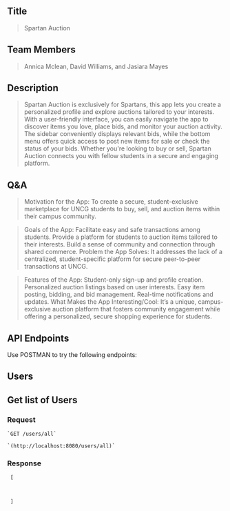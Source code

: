 ## Title

> Spartan Auction

 

## Team Members

> Annica Mclean, David Williams, and Jasiara Mayes

 

## Description 

> Spartan Auction is exclusively for Spartans, this app lets you create a personalized profile and explore auctions tailored to your interests. With a user-friendly interface, you can easily navigate the app to discover items you love, place bids, and monitor your auction activity. The sidebar conveniently displays relevant bids, while the bottom menu offers quick access to post new items for sale or check the status of your bids. Whether you're looking to buy or sell, Spartan Auction connects you with fellow students in a secure and engaging platform.

## Q&A

> Motivation for the App:
To create a secure, student-exclusive marketplace for UNCG students to buy, sell, and auction items within their campus community.

>Goals of the App:
Facilitate easy and safe transactions among students.
Provide a platform for students to auction items tailored to their interests.
Build a sense of community and connection through shared commerce.
Problem the App Solves:
It addresses the lack of a centralized, student-specific platform for secure peer-to-peer transactions at UNCG.

>Features of the App:
Student-only sign-up and profile creation.
Personalized auction listings based on user interests.
Easy item posting, bidding, and bid management.
Real-time notifications and updates.
What Makes the App Interesting/Cool:
It’s a unique, campus-exclusive auction platform that fosters community engagement while offering a personalized, secure shopping experience for students.

## API Endpoints
Use POSTMAN to try the following endpoints:

## Users

## Get list of Users

### Request

    `GET /users/all`

    `(http://localhost:8080/users/all)`

   
### Response

     [
   
     
   
     ]
